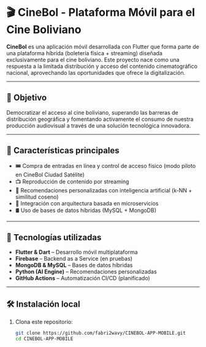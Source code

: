 # 🎬 CineBol - Plataforma Móvil para el Cine Boliviano

**CineBol** es una aplicación móvil desarrollada con Flutter que forma parte de una plataforma híbrida (boletería física + streaming) diseñada exclusivamente para el cine boliviano. Este proyecto nace como una respuesta a la limitada distribución y acceso del contenido cinematográfico nacional, aprovechando las oportunidades que ofrece la digitalización.

---

## 🌟 Objetivo

Democratizar el acceso al cine boliviano, superando las barreras de distribución geográfica y fomentando activamente el consumo de nuestra producción audiovisual a través de una solución tecnológica innovadora.

---

## 📱 Características principales

- 🎟️ Compra de entradas en línea y control de acceso físico (modo piloto en CineBol Ciudad Satélite)
- 📺 Reproducción de contenido por streaming
- 🤖 Recomendaciones personalizadas con inteligencia artificial (k-NN + similitud coseno)
- 🧠 Integración con arquitectura basada en microservicios
- 🛢️ Uso de bases de datos híbridas (MySQL + MongoDB)

---

## 🚀 Tecnologías utilizadas

- **Flutter & Dart** – Desarrollo móvil multiplataforma
- **Firebase** – Backend as a Service (en pruebas)
- **MongoDB & MySQL** – Bases de datos híbridas
- **Python (AI Engine)** – Recomendaciones personalizadas
- **GitHub Actions** – Automatización CI/CD (planificado)

---

## 🛠️ Instalación local

1. Clona este repositorio:
   ```bash
   git clone https://github.com/fabri2wavy/CINEBOL-APP-MOBILE.git
   cd CINEBOL-APP-MOBILE
